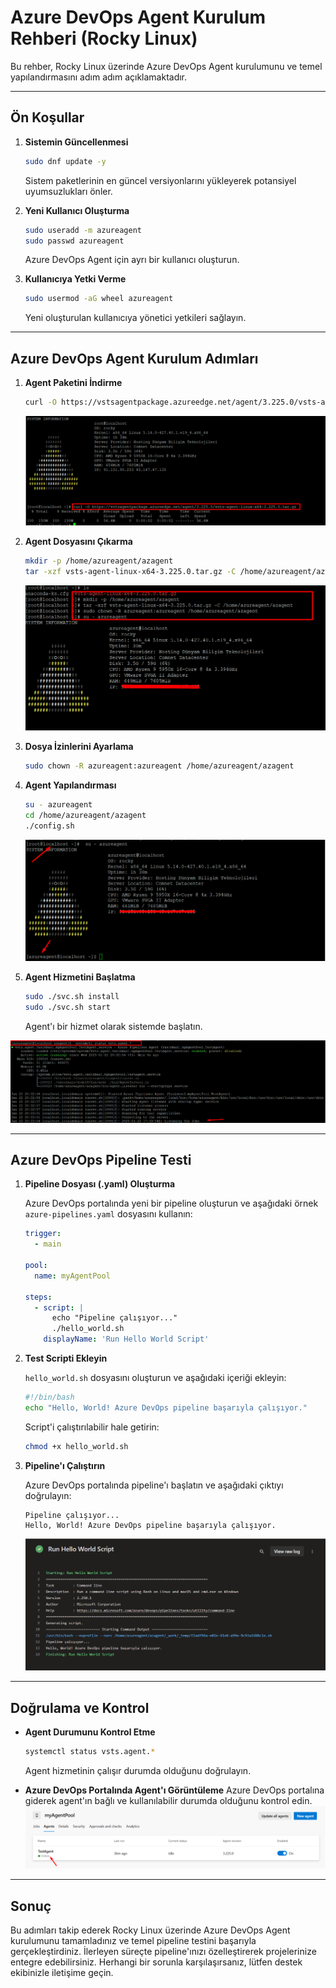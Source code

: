 # Azure DevOps Agent Kurulum Rehberi (Rocky Linux)

Bu rehber, Rocky Linux üzerinde Azure DevOps Agent kurulumunu ve temel yapılandırmasını adım adım açıklamaktadır.

---

## Ön Koşullar

1. **Sistemin Güncellenmesi**
   ```bash
   sudo dnf update -y
   ```
   Sistem paketlerinin en güncel versiyonlarını yükleyerek potansiyel uyumsuzlukları önler.

2. **Yeni Kullanıcı Oluşturma**
   ```bash
   sudo useradd -m azureagent
   sudo passwd azureagent
   ```
   Azure DevOps Agent için ayrı bir kullanıcı oluşturun.

3. **Kullanıcıya Yetki Verme**
   ```bash
   sudo usermod -aG wheel azureagent
   ```
   Yeni oluşturulan kullanıcıya yönetici yetkileri sağlayın.

---

## Azure DevOps Agent Kurulum Adımları

1. **Agent Paketini İndirme**
   ```bash
   curl -O https://vstsagentpackage.azureedge.net/agent/3.225.0/vsts-agent-linux-x64-3.225.0.tar.gz
   ```
   ![Agent İndirme](images/downloadAgent.png)

2. **Agent Dosyasını Çıkarma**
   ```bash
   mkdir -p /home/azureagent/azagent
   tar -xzf vsts-agent-linux-x64-3.225.0.tar.gz -C /home/azureagent/azagent
   ```
   ![Dosya Çıkarma](images/extract-to-folder.png)

3. **Dosya İzinlerini Ayarlama**
   ```bash
   sudo chown -R azureagent:azureagent /home/azureagent/azagent
   ```

4. **Agent Yapılandırması**
   ```bash
   su - azureagent
   cd /home/azureagent/azagent
   ./config.sh
   ```
   ![Agent Yapılandırma](images/agentConfiguration.png)

5. **Agent Hizmetini Başlatma**
   ```bash
   sudo ./svc.sh install
   sudo ./svc.sh start
   ```
   Agent'ı bir hizmet olarak sistemde başlatın. 

![Agent Status](images/agentStatus.png)

---

## Azure DevOps Pipeline Testi

1. **Pipeline Dosyası (.yaml) Oluşturma**

   Azure DevOps portalında yeni bir pipeline oluşturun ve aşağıdaki örnek `azure-pipelines.yaml` dosyasını kullanın:

   ```yaml
   trigger:
     - main

   pool:
     name: myAgentPool

   steps:
     - script: |
         echo "Pipeline çalışıyor..."
         ./hello_world.sh
       displayName: 'Run Hello World Script'
   ```

2. **Test Scripti Ekleyin**

   `hello_world.sh` dosyasını oluşturun ve aşağıdaki içeriği ekleyin:

   ```bash
   #!/bin/bash
   echo "Hello, World! Azure DevOps pipeline başarıyla çalışıyor."
   ```

   Script'i çalıştırılabilir hale getirin:
   ```bash
   chmod +x hello_world.sh
   ```

3. **Pipeline'ı Çalıştırın**

   Azure DevOps portalında pipeline'ı başlatın ve aşağıdaki çıktıyı doğrulayın:
   ```
   Pipeline çalışıyor...
   Hello, World! Azure DevOps pipeline başarıyla çalışıyor.
   ```

   ![Pipeline Çalışıyor](images/PipelineStart.png)

---

## Doğrulama ve Kontrol

- **Agent Durumunu Kontrol Etme**
  ```bash
  systemctl status vsts.agent.*
  ```
  Agent hizmetinin çalışır durumda olduğunu doğrulayın.

- **Azure DevOps Portalında Agent'ı Görüntüleme**
  Azure DevOps portalına giderek agent'ın bağlı ve kullanılabilir durumda olduğunu kontrol edin.
  ![Agent Portal Görünümü](images/agentPool.png)

---

## Sonuç

Bu adımları takip ederek Rocky Linux üzerinde Azure DevOps Agent kurulumunu tamamladınız ve temel pipeline testini başarıyla gerçekleştirdiniz. İlerleyen süreçte pipeline'ınızı özelleştirerek projelerinize entegre edebilirsiniz. Herhangi bir sorunla karşılaşırsanız, lütfen destek ekibinizle iletişime geçin.
